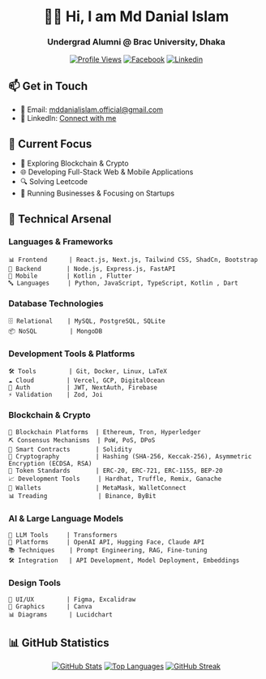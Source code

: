 <div align="center">
  
# 👨‍💻 Hi, I am Md Danial Islam

### Undergrad Alumni @ Brac University, Dhaka

[![Profile Views](https://komarev.com/ghpvc/?username=danialcodes&label=Profile%20Views&color=0e75b6&style=flat)](https://github.com/danialcodes)
[![Facebook](https://img.shields.io/badge/Facebook-%231877F2.svg?logo=Facebook&logoColor=white)](https://facebook.com/danialcodes)
[![Linkedin](https://img.shields.io/badge/LinkedIn-blue?logo=linkedin&logoColor=white&style=white)](https://www.linkedin.com/in/danialcodes/)

</div>

<!-- [![Profile Views](https://visitor-badge.laobi.icu/badge?page_id=danialcodes.danialcodes)](https://github.com/danialcodes) -->

## 📫 Get in Touch
- 📧 Email: mddanialislam.official@gmail.com
- 💼 LinkedIn: [Connect with me](https://www.linkedin.com/in/danialcodes/)
<!-- - 🌐 Portfolio: []() -->

## 🎯 Current Focus
- 🤖 Exploring Blockchain & Crypto
- 🌐 Developing Full-Stack Web & Mobile Applications
- 🔍 Solving Leetcode
- 🧩 Running Businesses & Focusing on Startups

## 💼 Technical Arsenal


### Languages & Frameworks
```
📊 Frontend      | React.js, Next.js, Tailwind CSS, ShadCn, Bootstrap
🔧 Backend       | Node.js, Express.js, FastAPI
📱 Mobile        | Kotlin , Flutter
🔤 Languages     | Python, JavaScript, TypeScript, Kotlin , Dart
```

### Database Technologies
```
🗄️ Relational    | MySQL, PostgreSQL, SQLite
📦 NoSQL         | MongoDB
```

### Development Tools & Platforms
```
🛠️ Tools         | Git, Docker, Linux, LaTeX
☁️ Cloud         | Vercel, GCP, DigitalOcean
🔐 Auth          | JWT, NextAuth, Firebase
⚡ Validation    | Zod, Joi
```

### Blockchain & Crypto
```
🔗 Blockchain Platforms  | Ethereum, Tron, Hyperledger
⛏️ Consensus Mechanisms  | PoW, PoS, DPoS 
📜 Smart Contracts       | Solidity 
🔑 Cryptography          | Hashing (SHA-256, Keccak-256), Asymmetric Encryption (ECDSA, RSA)  
💸 Token Standards       | ERC-20, ERC-721, ERC-1155, BEP-20  
📈 Development Tools     | Hardhat, Truffle, Remix, Ganache  
📡 Wallets               | MetaMask, WalletConnect
📊 Treading              | Binance, ByBit
```

### AI & Large Language Models
```
🤖 LLM Tools     | Transformers
🔧 Platforms     | OpenAI API, Hugging Face, Claude API
📚 Techniques    | Prompt Engineering, RAG, Fine-tuning
🛠️ Integration   | API Development, Model Deployment, Embeddings
```

### Design Tools
```
🎨 UI/UX         | Figma, Excalidraw  
🎯 Graphics      | Canva  
📊 Diagrams      | Lucidchart 

```

## 📊 GitHub Statistics

<div align="center">
  
[![GitHub Stats](https://github-readme-stats.vercel.app/api?username=danialcodes&show_icons=true&theme=tokyonight)](https://github.com/danialcodes)
[![Top Languages](https://github-readme-stats.vercel.app/api/top-langs/?username=danialcodes&layout=compact&theme=tokyonight)](https://github.com/danialcodes)
[![GitHub Streak](https://streak-stats.demolab.com/?user=danialcodes&theme=tokyonight)](https://github.com/danialcodes)

</div>